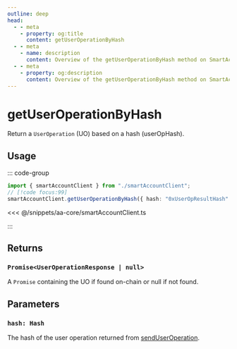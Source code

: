 ```yaml
---
outline: deep
head:
  - - meta
    - property: og:title
      content: getUserOperationByHash
  - - meta
    - name: description
      content: Overview of the getUserOperationByHash method on SmartAccountClient
  - - meta
    - property: og:description
      content: Overview of the getUserOperationByHash method on SmartAccountClient
---
```


# getUserOperationByHash

Return a `UserOperation` (UO) based on a hash (userOpHash).

## Usage

::: code-group

```ts [example.ts]
import { smartAccountClient } from "./smartAccountClient";
// [!code focus:99]
smartAccountClient.getUserOperationByHash({ hash: "0xUserOpResultHash" });
```

<<< @/snippets/aa-core/smartAccountClient.ts

:::

## Returns

### `Promise<UserOperationResponse | null>`

A `Promise` containing the UO if found on-chain or null if not found.

## Parameters

### `hash: Hash`

The hash of the user operation returned from [sendUserOperation](./sendUserOperation).
